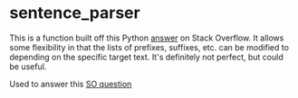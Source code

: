 # sentence_parser

This is a function built off this Python [answer](https://stackoverflow.com/a/31505798/3058123) on Stack Overflow. It allows some flexibility in that the lists of prefixes, suffixes, etc. can be modified to depending on the specific target text. It's definitely not perfect, but could be useful. 

Used to answer this [SO question](https://stackoverflow.com/questions/18712878/r-break-corpus-into-sentences)